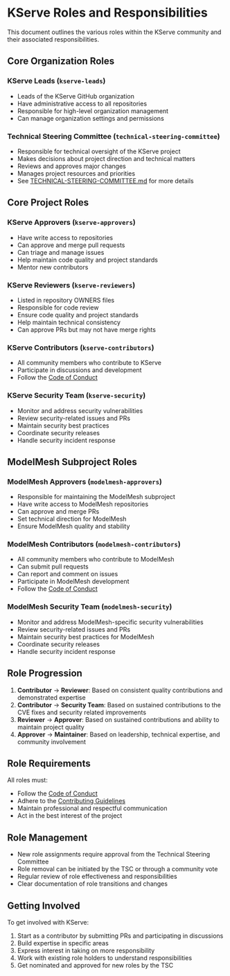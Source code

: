 # KServe Roles and Responsibilities

This document outlines the various roles within the KServe community and their associated responsibilities.

## Core Organization Roles

### KServe Leads (`kserve-leads`)
- Leads of the KServe GitHub organization
- Have administrative access to all repositories
- Responsible for high-level organization management
- Can manage organization settings and permissions

### Technical Steering Committee (`technical-steering-committee`)
- Responsible for technical oversight of the KServe project
- Makes decisions about project direction and technical matters
- Reviews and approves major changes
- Manages project resources and priorities
- See [TECHNICAL-STEERING-COMMITTEE.md](./TECHNICAL-STEERING-COMMITTEE.md) for more details

## Core Project Roles

### KServe Approvers (`kserve-approvers`)
- Have write access to repositories
- Can approve and merge pull requests
- Can triage and manage issues
- Help maintain code quality and project standards
- Mentor new contributors

### KServe Reviewers (`kserve-reviewers`)
- Listed in repository OWNERS files
- Responsible for code review
- Ensure code quality and project standards
- Help maintain technical consistency
- Can approve PRs but may not have merge rights

### KServe Contributors (`kserve-contributors`)
- All community members who contribute to KServe
- Participate in discussions and development
- Follow the [Code of Conduct](./CODE_OF_CONDUCT.md)

### KServe Security Team (`kserve-security`)
- Monitor and address security vulnerabilities
- Review security-related issues and PRs
- Maintain security best practices
- Coordinate security releases
- Handle security incident response

## ModelMesh Subproject Roles

### ModelMesh Approvers (`modelmesh-approvers`)
- Responsible for maintaining the ModelMesh subproject
- Have write access to ModelMesh repositories
- Can approve and merge PRs
- Set technical direction for ModelMesh
- Ensure ModelMesh quality and stability

### ModelMesh Contributors (`modelmesh-contributors`)
- All community members who contribute to ModelMesh
- Can submit pull requests
- Can report and comment on issues
- Participate in ModelMesh development
- Follow the [Code of Conduct](./CODE_OF_CONDUCT.md)

### ModelMesh Security Team (`modelmesh-security`)
- Monitor and address ModelMesh-specific security vulnerabilities
- Review security-related issues and PRs
- Maintain security best practices for ModelMesh
- Coordinate security releases
- Handle security incident response


## Role Progression

1. **Contributor** → **Reviewer**: Based on consistent quality contributions and demonstrated expertise
2. **Contributor** → **Security Team**: Based on sustained contributions to the CVE fixes and security related improvements
3. **Reviewer** → **Approver**: Based on sustained contributions and ability to maintain project quality
4. **Approver** → **Maintainer**: Based on leadership, technical expertise, and community involvement


## Role Requirements

All roles must:
- Follow the [Code of Conduct](./CODE_OF_CONDUCT.md)
- Adhere to the [Contributing Guidelines](./CONTRIBUTING.md)
- Maintain professional and respectful communication
- Act in the best interest of the project

## Role Management

- New role assignments require approval from the Technical Steering Committee
- Role removal can be initiated by the TSC or through a community vote
- Regular review of role effectiveness and responsibilities
- Clear documentation of role transitions and changes

## Getting Involved

To get involved with KServe:
1. Start as a contributor by submitting PRs and participating in discussions
2. Build expertise in specific areas
3. Express interest in taking on more responsibility
4. Work with existing role holders to understand responsibilities
5. Get nominated and approved for new roles by the TSC 
